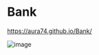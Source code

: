 # Bank

https://aura74.github.io/Bank/

![image](https://user-images.githubusercontent.com/50366078/229353366-ab842acf-054c-4bd4-88ee-a6dd2fac4d62.png)
